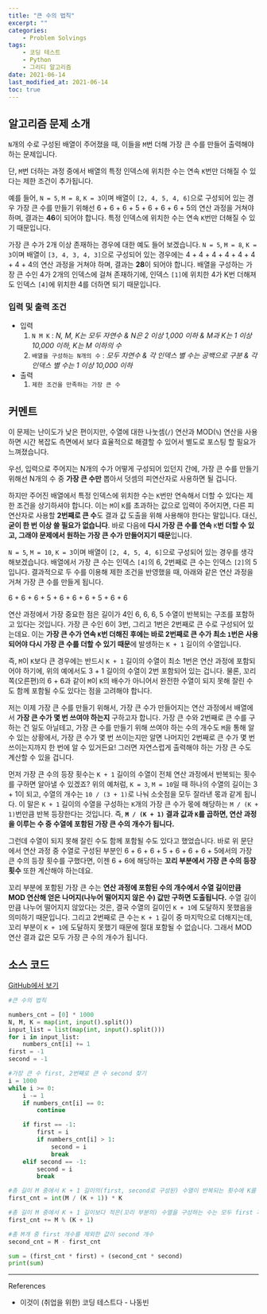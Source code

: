 ```yaml
---
title: "큰 수의 법칙"
excerpt: ""
categories:
    - Problem Solvings
tags:
    - 코딩 테스트
    - Python
    - 그리디 알고리즘
date: 2021-06-14
last_modified_at: 2021-06-14
toc: true
---
```


## 알고리즘 문제 소개

`N`개의 수로 구성된 배열이 주어졌을 때, 이들을 `M`번 더해 가장 큰 수를 만들어 출력해야 하는 문제입니다. 

단, `M`번 더하는 과정 중에서 배열의 특정 인덱스에 위치한 수는 연속 `K`번만 더해질 수 있다는 제한 조건이 추가됩니다.

예를 들어, `N = 5`, `M = 8`, `K = 3`이며 배열이 `[2, 4, 5, 4, 6]`으로 구성되어 있는 경우 가장 큰 수를 만들기 위해선 6 + 6 + 6 + 5 + 6 + 6 + 6 + 5의 연산 과정을 거쳐야 하며, 결과는 **46**이 되어야 합니다. 특정 인덱스에 위치한 수는 연속 `K`번만 더해질 수 있기 때문입니다.

가장 큰 수가 2개 이상 존재하는 경우에 대한 예도 들어 보겠습니다. `N = 5`, `M = 8`, `K = 3`이며 배열이 `[3, 4, 3, 4, 3]`으로 구성되어 있는 경우에는 4 + 4 + 4 + 4 + 4 + 4 + 4 + 4의 연산 과정을 거쳐야 하며, 결과는 **28**이 되어야 합니다. 배열을 구성하는 가장 큰 수인 4가 2개의 인덱스에 걸쳐 존재하기에, 인덱스 `[1]`에 위치한 4가 K번 더해져도 인덱스 `[4]`에 위치한 4를 더하면 되기 때문입니다.

### 입력 및 출력 조건

- 입력
    1. `N M K` : *N, M, K는 모두 자연수 & N은 2 이상 1,000 이하 & M과 K는 1 이상 10,000 이하, K는 M 이하의 수*
    2. `배열을 구성하는 N개의 수` : *모두 자연수 & 각 인덱스 별 수는 공백으로 구분 & 각 인덱스 별 수는 1 이상 10,000 이하*
- 출력
    1. `제한 조건을 만족하는 가장 큰 수`

## 커멘트

이 문제는 난이도가 낮은 편이지만, 수열에 대한 나눗셈(`/`) 연산과 MOD(`%`) 연산을 사용하면 시간 복잡도 측면에서 보다 효율적으로 해결할 수 있어서 별도로 포스팅 할 필요가 느껴졌습니다.

우선, 입력으로 주어지는 N개의 수가 어떻게 구성되어 있던지 간에, 가장 큰 수를 만들기 위해선 N개의 수 중 **가장 큰 수만** 뽑아서 덧셈의 피연산자로 사용하면 될 겁니다. 

하지만 주어진 배열에서 특정 인덱스에 위치한 수는 `K`번만 연속해서 더할 수 있다는 제한 조건을 상기하셔야 합니다. 이는 `M`이 `K`를 초과하는 값으로 입력이 주어지면, 다른 피연산자로 사용할 **2번째로 큰 수**도 결과 값 도출을 위해 사용해야 한다는 말입니다. 대신, **굳이 한 번 이상 쓸 필요가 없습니다**. 바로 다음에 **다시 가장 큰 수를 연속** `K`**번 더할 수 있고, 그래야 문제에서 원하는 가장 큰 수가 만들어지기 때문**입니다.

`N = 5`, `M = 10`, `K = 3`이며 배열이 `[2, 4, 5, 4, 6]`으로 구성되어 있는 경우를 생각해보겠습니다. 배열에서 가장 큰 수는 인덱스 `[4]`의 6, 2번째로 큰 수는 인덱스 `[2]`의 5입니다. 결과적으로 두 수를 이용해 제한 조건을 반영했을 때, 아래와 같은 연산 과정을 거쳐 가장 큰 수를 만들게 됩니다.

6 + 6 + 6 + 5 + 6 + 6 + 6 + 5 + 6 + 6

연산 과정에서 가장 중요한 점은 길이가 4인 6, 6, 6, 5 수열이 반복되는 구조를 포함하고 있다는 것입니다. 가장 큰 수인 6이 3번, 그리고 1번은 2번째로 큰 수로 구성되어 있는데요. 이는 **가장 큰 수가 연속 `K`번 더해진 후에는 바로 2번째로 큰 수가 최소 `1`번은 사용되어야 다시 가장 큰 수를 더할 수 있기 때문**에 발생하는 `K + 1` 길이의 수열입니다.

즉, `M`이 `K`보다 큰 경우에는 반드시 `K + 1` 길이의 수열이 최소 1번은 연산 과정에 포함되어야 하기에, 위의 예에서도 3 + 1 길이의 수열이 2번 포함되어 있는 겁니다. 물론, 꼬리 쪽(오른편)의 6 + 6과 같이 `M`이 `K`의 배수가 아니어서 완전한 수열이 되지 못해 잘린 수도 함께 포함될 수도 있다는 점을 고려해야 합니다.

저는 이제 가장 큰 수를 만들기 위해서, 가장 큰 수가 만들어지는 연산 과정에서 배열에서 **가장 큰 수가 몇 번 쓰여야 하는지** 구하고자 합니다. 가장 큰 수와 2번째로 큰 수를 구하는 건 일도 아닐테고, 가장 큰 수를 만들기 위해 쓰여야 하는 수의 개수도 `M`을 통해 알 수 있는 상황에서, 가장 큰 수가 몇 번 쓰이는지만 알면 나머지인 2번째로 큰 수가 몇 번 쓰이는지까지 한 번에 알 수 있거든요! 그러면 자연스럽게 출력해야 하는 가장 큰 수도 계산할 수 있을 겁니다.

먼저 가장 큰 수의 등장 횟수는 `K + 1` 길이의 수열이 전체 연산 과정에서 반복되는 횟수를 구하면 알아낼 수 있겠죠? 위의 예처럼, `K = 3`, `M = 10`일 때 하나의 수열의 길이는 3 + 1이 되고, 수열의 개수는 `10 / (3 + 1)`로 나눠 소숫점을 모두 잘라낸 몫과 같게 됩니다. 이 말은 `K + 1` 길이의 수열을 구성하는 `K`개의 가장 큰 수가 몫에 해당하는 `M / (K + 1)`번만큼 반복 등장한다는 것입니다. 즉, **`M / (K + 1)` 결과 값과 `K`를 곱하면, 연산 과정을 이루는 수 중 수열에 포함된 가장 큰 수의 개수가 됩니다.**

그런데 수열이 되지 못해 잘린 수도 함께 포함될 수도 있다고 했었습니다. 바로 위 문단에서 연산 과정 중 수열로 구성된 부분인 6 + 6 + 6 + 5 + 6 + 6 + 6 + 5에서의 가장 큰 수의 등장 횟수를 구했다면, 이젠 6 + 6에 해당하는 **꼬리 부분에서 가장 큰 수의 등장 횟수** 또한 계산해야 하는데요. 

꼬리 부분에 포함된 가장 큰 수는 **연산 과정에 포함된 수의 개수에서 수열 길이만큼 MOD 연산해 얻은 나머지(나누어 떨어지지 않은 수) 값만 구하면 도출됩니다.** 수열 길이만큼 나누어 떨어지지 않았다는 것은, 결국 수열의 길이인 `K + 1`에 도달하지 못했음을 의미하기 때문입니다. 그리고 2번째로 큰 수는 `K + 1` 길이 중 마지막으로 더해지는데, 꼬리 부분이 `K + 1`에 도달하지 못했기 때문에 절대 포함될 수 없습니다. 그래서 MOD 연산 결과 값은 모두 가장 큰 수의 개수가 됩니다.

## 소스 코드

[GitHub에서 보기](https://github.com/imWhS/This-Is-The-Coding-Test/blob/aec779dadbc75637539edb4326e28d78a69452a6/Python/Chapter-3/Example-3-2-2/main.py)

```python
#큰 수의 법칙

numbers_cnt = [0] * 1000
N, M, K = map(int, input().split())
input_list = list(map(int, input().split()))
for i in input_list:
    numbers_cnt[i] += 1
first = -1
second = -1

#가장 큰 수 first, 2번째로 큰 수 second 찾기
i = 1000
while i >= 0:
    i -= 1
    if numbers_cnt[i] == 0:
        continue

    if first == -1:
        first = i
        if numbers_cnt[i] > 1:
            second = i
            break
    elif second == -1:
        second = i
        break

#총 길이 M 중에서 K + 1 길이의(first, second로 구성된) 수열이 반복되는 횟수에 K를 곱하면 하나의 수열을 구성하는 first 개수 도출
first_cnt = int(M / (K + 1)) * K

#총 길이 M 중에서 K + 1 길이보다 적은(꼬리 부분의) 수열을 구성하는 수는 모두 first 개수에 포함. second는 오직 K + 1 길이의 수열에서 마지막에 위치하기 때문
first_cnt += M % (K + 1)

#총 M개 중 first 개수를 제외한 값이 second 개수
second_cnt = M - first_cnt

sum = (first_cnt * first) + (second_cnt * second)
print(sum)
```

---

References

- 이것이 (취업을 위한) 코딩 테스트다 - 나동빈